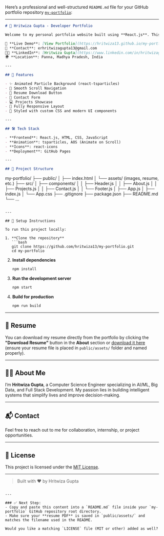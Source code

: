 Here’s a professional and well-structured `README.md` file for your GitHub portfolio repository [`my-portfolio`](https://github.com/hritwiza13/my-portfolio):

---

```markdown
# 💼 Hritwiza Gupta - Developer Portfolio

Welcome to my personal portfolio website built using **React.js**. This project showcases my skills, experience, projects, and resume. It's designed to be responsive, visually engaging, and easy to navigate.

🔗 **Live Demo**: [View Portfolio](https://hritwiza13.github.io/my-portfolio/)  
📧 **Contact**: erhritwizagupta13@gmail.com  
👩‍💼 **LinkedIn**: [Hritwiza Gupta](https://www.linkedin.com/in/hritwizaguptakvp/)  
🌍 **Location**: Panna, Madhya Pradesh, India

---

## 🚀 Features

- ✨ Animated Particle Background (react-tsparticles)
- 📜 Smooth Scroll Navigation
- 📄 Resume Download Button
- 💬 Contact Form
- 💻 Projects Showcase
- 📱 Fully Responsive Layout
- 🎨 Styled with custom CSS and modern UI components

---

## 🛠️ Tech Stack

- **Frontend**: React.js, HTML, CSS, JavaScript
- **Animation**: tsparticles, AOS (Animate on Scroll)
- **Icons**: react-icons
- **Deployment**: GitHub Pages

---

## 📁 Project Structure

```

my-portfolio/
├── public/
│   ├── index.html
│   └── assets/ (images, resume, etc.)
├── src/
│   ├── components/
│   │   ├── Header.js
│   │   ├── About.js
│   │   ├── Projects.js
│   │   ├── Contact.js
│   │   └── Footer.js
│   ├── App.js
│   ├── index.js
│   └── App.css
├── .gitignore
├── package.json
├── README.md
└── ...

````

---

## 🧾 Setup Instructions

To run this project locally:

1. **Clone the repository**  
   ```bash
   git clone https://github.com/hritwiza13/my-portfolio.git
   cd my-portfolio
````

2. **Install dependencies**

   ```bash
   npm install
   ```

3. **Run the development server**

   ```bash
   npm start
   ```

4. **Build for production**

   ```bash
   npm run build
   ```

---

## 📄 Resume

You can download my resume directly from the portfolio by clicking the **"Download Resume"** button in the **About** section or [download it here](./public/assets/resume.pdf) (ensure your resume file is placed in `public/assets/` folder and named properly).

---

## 🙋‍♀️ About Me

I’m **Hritwiza Gupta**, a Computer Science Engineer specializing in AI/ML, Big Data, and Full Stack Development. My passion lies in building intelligent systems that simplify lives and improve decision-making.

---

## 📬 Contact

Feel free to reach out to me for collaboration, internship, or project opportunities.

---

## 📢 License

This project is licensed under the [MIT License](LICENSE).

---

> Built with ❤️ by Hritwiza Gupta

```

---

### ✅ Next Step:
- Copy and paste this content into a `README.md` file inside your `my-portfolio` GitHub repository root directory.
- Make sure your **resume PDF** is saved in `public/assets/` and matches the filename used in the README.

Would you like a matching `LICENSE` file (MIT or other) added as well?
```
